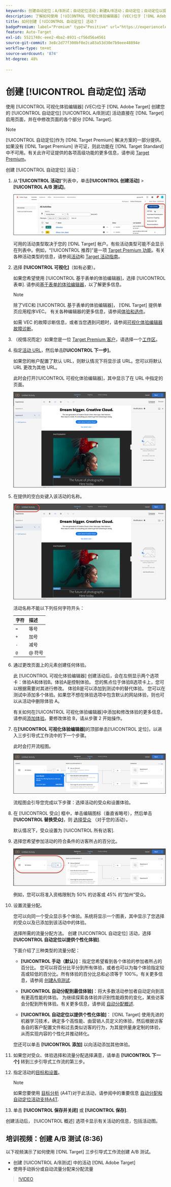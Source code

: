 ```yaml
---
keywords: 创建自动定位；A/B测试；自动定位活动；新建A/B活动；自动定位；自动定位以提供个性化体验；个性化；优化
description: 了解如何使用 [!UICONTROL 可视化体验编辑器] (VEC)位于 [!DNL Adobe Target] 创建 [!UICONTROL 自动定位] A/B测试活动。
title: 如何创建 [!UICONTROL 自动定位] 活动？
badgePremium: label="Premium" type="Positive" url="https://experienceleague.adobe.com/docs/target/using/introduction/intro.html?lang=en#premium newtab=true" tooltip="请参阅Target Premium中包含的内容。"
feature: Auto-Target
exl-id: 5521740c-eee2-4ba2-8931-cf56d56a4561
source-git-commit: 3e8c2d77f300bf0e2ca83a53d30e7b9eee48894e
workflow-type: tm+mt
source-wordcount: '874'
ht-degree: 48%

---
```


# 创建 [!UICONTROL 自动定位] 活动

使用 [!UICONTROL 可视化体验编辑器] (VEC)位于 [!DNL Adobe Target] 创建您的 [!UICONTROL 自动定位] [!UICONTROL A/B测试] 活动直接在 [!DNL Target]启用页面，并在中修改页面的各个部分 [!DNL Target].

>[!NOTE]
>
>[!UICONTROL 自动定位]作为 [!DNL Target Premium] 解决方案的一部分提供。如果没有 [!DNL Target Premium] 许可证，则此功能在 [!DNL Target Standard] 中不可用。有关此许可证提供的各项高级功能的更多信息，请参阅 [Target Premium](/help/main/c-intro/intro.md)。

创建 [!UICONTROL 自动定位] 活动：

1. 从“**[!UICONTROL 活动]**”列表中，单击&#x200B;**[!UICONTROL 创建活动]** > **[!UICONTROL A/B 测试]**。

   ![“创建活动”下拉列表](/help/main/c-activities/t-test-ab/t-test-create-ab/assets/ab_select-new.png)

   可用的活动类型取决于您的 [!DNL Target] 帐户。有些活动类型可能不会显示在列表中。例如，“[!UICONTROL 推荐]”是一项 [Target Premium 功能](/help/main/c-intro/intro.md#premium)。有关各种活动类型的信息，请参阅[活动](/help/main/c-activities/activities.md)和 [Target 活动指南](/help/main/c-activities/target-activities-guide.md)。

1. 选择 **[!UICONTROL 可视化]**（如有必要）。

   如果您希望使用 [!UICONTROL 基于表单的体验编辑器]，选择 [!UICONTROL 表单]. 请参阅[基于表单的体验编辑器](/help/main/c-experiences/form-experience-composer.md)，以了解更多信息。

   >[!NOTE]
   >
   >除了VEC和 [!UICONTROL 基于表单的体验编辑器]， [!DNL Target] 提供单页应用程序VEC。 有关各种编辑器的更多信息，请参阅[体验和选件](/help/main/c-experiences/experiences.md)。
   >
   >如需 VEC 的故障诊断信息，或者当您遇到问题时，请参阅[可视化体验编辑器故障诊断](/help/main/c-experiences/c-visual-experience-composer/r-troubleshoot-composer/troubleshoot-composer.md)。

1. （视情况而定）如果您是一位 [Target Premium 客户](/help/main/c-intro/intro.md#premium)，请选择一个[工作区](/help/main/administrating-target/c-user-management/property-channel/property-channel.md)。

1. 指定[活动 URL](/help/main/c-activities/t-test-ab/t-test-create-ab/ab-activity-url.md)，然后单击&#x200B;**[!UICONTROL 下一步]**。

   如果您的帐户配置了默认 URL，则默认情况下将显示该 URL。您可以将默认 URL 更改为其他 URL。

   此时会打开[!UICONTROL 可视化体验编辑器]，其中显示了在 URL 中指定的页面。

   ![VEC](/help/main/c-activities/t-test-ab/t-test-create-ab/assets/vec-new.png)

1. 在提供的空白处键入该活动的名称。

   ![名称字段](/help/main/c-activities/t-test-ab/t-test-create-ab/assets/ab_newname-new.png)

   活动名称不能以下列任何字符开头：

   | 字符 | 描述 |
   |--- |--- |
   | `=` | 等号 |
   | `+` | 加号 |
   | `-` | 减号 |
   | `@` | @ 符号 |

1. 通过更改页面上的元素创建任何体验。

   此 [!UICONTROL 可视化体验编辑器] 创建活动后，会在左侧显示两个选项卡：体验A和体验B。体验A是控制体验。 您的焦点位于体验B选项卡上，您可以根据需要对其进行修改。 体验B是可以添加到测试中的替代体验。 您可以在测试中添加多个体验。如果您不想在体验选项中包含默认的网站体验，则也可以从活动中删除体验 A。

   有关如何在[!UICONTROL 可视化体验编辑器]中添加和修改体验的更多信息，请参阅[添加体验](/help/main/c-activities/t-test-ab/t-test-create-ab/ab-add-experience.md)。要修改体验 B，请从步骤 2 开始操作。

1. 在&#x200B;**[!UICONTROL 可视化体验编辑器]**&#x200B;的顶部单击[!UICONTROL 定位]，以进入三步引导式工作流中的下一个步骤。

   此时会打开流程图。

   ![A/B 测试定位步骤](/help/main/c-activities/t-test-ab/t-test-create-ab/assets/ab_flow-new.png)

   流程图会引导您完成以下步骤：选择活动的受众和设置体验。

1. 在 [!UICONTROL 受众] 框中，单击编辑图标（垂直省略号），然后单击 **[!UICONTROL 替换受众]**，则 [选择受众](/help/main/c-activities/t-test-ab/t-test-create-ab/ab-audience.md) （对于您的活动）。

   默认情况下，受众设置为 [!UICONTROL 所有访客].

1. 选择您希望参加活动的符合条件的访客所占的百分比。

   ![受众百分比](/help/main/c-activities/t-test-ab/t-test-create-ab/assets/audperc-new.png)

   例如，您可以将准入资格限制为 50% 的访客或 45% 的“加州”受众。

1. 设置流量分配。

   您可以向同一个受众显示多个体验。系统将显示一个图表，其中显示了您选择的受众以及已添加到该活动中的体验。

   选择所需的流量分配方法。 创建 [!UICONTROL 自动定位] 活动，选择 **[!UICONTROL 自动定位以提供个性化体验]**.

   下面介绍了三种类型的流量分配：

   * **[!UICONTROL 手动（默认）]**：指定您希望看到各个体验的参加者所占的百分比。 您可以将百分比平分到所有体验，或者也可以为每个体验指定较高或较低的百分比。所有体验的百分比总和必须等于 100%。有关更多信息，请参阅 [创建A/B测试](/help/main/c-activities/t-test-ab/t-test-create-ab/test-create-ab.md).

   * **[!UICONTROL 自动分配到最佳体验]**：将大多数活动参加者自动定向到具有更高性能的体验。 为继续探索各体验并识别性能趋势的变化，某些访客会分配到所有体验。有关更多信息，请参阅 [自动分配概述](/help/main/c-activities/automated-traffic-allocation/automated-traffic-allocation.md).

   * **[!UICONTROL 自动定位以提供个性化体验]**： [!DNL Target] 使用先进的机器学习技术，确定多个高性能、由营销人员定义的体验，然后根据访客各自的客户配置文件和过去类似访客的行为，为其提供量身定制的体验，从而实现内容的个性化并推动转化。

   您还可以单击 **[!UICONTROL 添加]** 以向活动添加其他体验。

1. 如果您对受众、体验选择和流量分配选择满意，请单击 **[!UICONTROL 下一个]** 转到三步引导式工作流的第三步。

1. 指定活动的[目标和设置](/help/main/c-activities/t-test-ab/t-test-create-ab/ab-goals-and-settings.md)。

   >[!NOTE]
   >
   >如果您要使用 [目标分析](/help/main/c-integrating-target-with-mac/a4t/a4t.md) (A4T)对于此活动，请参阅中的重要信息 [自动分配和自动定位活动支持A4T](/help/main/c-integrating-target-with-mac/a4t/a4t-at-aa.md).

1. 单击 **[!UICONTROL 保存并关闭]** 或 **[!UICONTROL 保存]**.

创建活动后， [!UICONTROL 概述] 选项卡显示有关活动的信息，包括活动图。

## 培训视频：创建 A/B 测试 (8:36)

以下视频演示了如何使用 [!DNL Target] 三步引导式工作流创建 A/B 测试。

* 创建 [!UICONTROL A/B测试] 中的活动 [!DNL Adobe Target]
* 使用手动拆分或自动流量分配来分配流量

>[!VIDEO](https://video.tv.adobe.com/v/17391)
